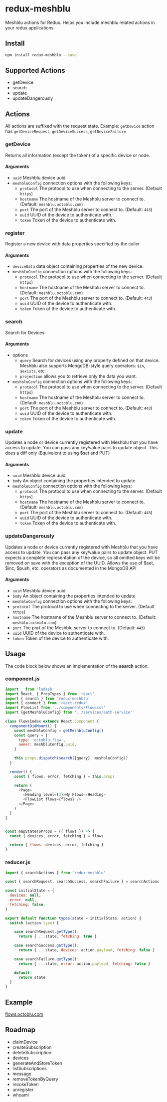 # redux-meshblu

Meshblu actions for Redux. Helps you include meshblu related actions in your redux applications.

## Install

```bash
npm install redux-meshblu --save
```

## Supported Actions
- getDevice
- search
- update
- updateDangerously

## Actions
All actions are suffixed with the request state. Example: `getDevice` action has `getDeviceRequest`, `getDeviceSuccess`, `getDeviceFailure`

### getDevice
Returns all information (except the token) of a specific device or node.

#### Arguments
* `uuid` Meshblu device uuid
* `meshbluConfig` connection options with the following keys:
  * `protocol` The protocol to use when connecting to the server. (Default `https`)
  * `hostname` The hostname of the Meshblu server to connect to. (Default: `meshblu.octoblu.com`)
  * `port` The port of the Meshblu server to connect to. (Default: `443`)
  * `uuid` UUID of the device to authenticate with.
  * `token` Token of the device to authenticate with.

### register
Register a new device with data properties specified by the caller
#### Arguments
* `deviceData` data object containing properties of the new device.
* `meshbluConfig` connection options with the following keys:
  * `protocol` The protocol to use when connecting to the server. (Default `https`)
  * `hostname` The hostname of the Meshblu server to connect to. (Default: `meshblu.octoblu.com`)
  * `port` The port of the Meshblu server to connect to. (Default: `443`)
  * `uuid` UUID of the device to authenticate with.
  * `token` Token of the device to authenticate with.

### search
Search for Devices

#### Arguments
* options
  * `query` Search for devices using any property defined on that device. Meshblu also supports MongoDB-style query operators: `$in`, `$exists`, etc.
  * `projection` allows you to retrieve only the data you want.
* `meshbluConfig` connection options with the following keys:
  * `protocol` The protocol to use when connecting to the server. (Default `https`)
  * `hostname` The hostname of the Meshblu server to connect to. (Default: `meshblu.octoblu.com`)
  * `port` The port of the Meshblu server to connect to. (Default: `443`)
  * `uuid` UUID of the device to authenticate with.
  * `token` Token of the device to authenticate with.

### update
Updates a node or device currently registered with Meshblu that you have access to update. You can pass any key/value pairs to update object. This does a diff only (Equivalent to using $set and PUT)

#### Arguments
* `uuid` Meshblu device uuid
* `body` An object containing the properties intended to update
* `meshbluConfig` connection options with the following keys:
  * `protocol` The protocol to use when connecting to the server. (Default `https`)
  * `hostname` The hostname of the Meshblu server to connect to. (Default: `meshblu.octoblu.com`)
  * `port` The port of the Meshblu server to connect to. (Default: `443`)
  * `uuid` UUID of the device to authenticate with.
  * `token` Token of the device to authenticate with.

### updateDangerously
Updates a node or device currently registered with Meshblu that you have access to update. You can pass any key/value pairs to update object. PUT expects a complete representation of the device, so all omitted keys will be removed on save with the exception of the UUID. Allows the use of $set, $inc, $push, etc. operators as documented in the MongoDB API

#### Arguments
* `uuid` Meshblu device uuid
* `body` An object containing the properties intended to update
* `meshbluConfig` connection options with the following keys:
* `protocol` The protocol to use when connecting to the server. (Default `https`)
* `hostname` The hostname of the Meshblu server to connect to. (Default: `meshblu.octoblu.com`)
* `port` The port of the Meshblu server to connect to. (Default: `443`)
* `uuid` UUID of the device to authenticate with.
* `token` Token of the device to authenticate with.


## Usage
The code block below shows an implementation of the **search** action.

### component.js

```javascript
import _ from 'lodash'
import React, { PropTypes } from 'react'
import { search } from 'redux-meshblu'
import { connect } from 'react-redux'
import FlowList from '../components/FlowList'
import {getMeshbluConfig} from '../services/auth-service'

class FlowsIndex extends React.Component {
  componentDidMount() {
    const meshbluConfig = getMeshbluConfig()
    const query = {
      type: 'octoblu:flow',
      owner: meshbluConfig.uuid,
    }

    this.props.dispatch(search({query}, meshbluConfig))
  }

  render() {
    const { flows, error, fetching } = this.props

    return (
      <Page>
        <Heading level={3}>My Flows</Heading>
        <FlowList flows={flows} />
      </Page>
    )
  }
}


const mapStateToProps = ({ flows }) => {
  const { devices, error, fetching } = flows

  return { flows: devices, error, fetching }
}
```

### reducer.js
```javascript
import { searchActions } from 'redux-meshblu'

const { searchRequest, searchSuccess, searchFailure } = searchActions

const initialState = {
  devices: null,
  error: null,
  fetching: false,
}

export default function types(state = initialState, action) {
  switch (action.type) {

    case searchRequest.getType():
      return { ...state, fetching: true }

    case searchSuccess.getType():
      return { ...state, devices: action.payload, fetching: false }

    case searchFailure.getType():
      return { ...state, error: action.payload, fetching: false }

    default:
      return state
  }
}
```

## Example
[flows.octoblu.com](https://github.com/octoblu/flows.octoblu.com)

## Roadmap
- claimDevice
- createSubscription
- deleteSubscription
- devices
- generateAndStoreToken
- listSubscriptions
- message
- removeTokenByQuery
- revokeToken
- unregister
- whoami
